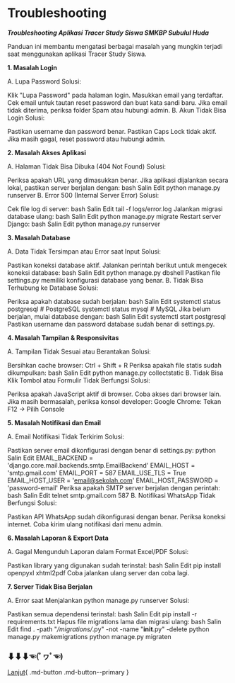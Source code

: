 # Troubleshooting
***Troubleshooting Aplikasi Tracer Study Siswa SMKBP Subulul Huda***

Panduan ini membantu mengatasi berbagai masalah yang mungkin terjadi saat menggunakan aplikasi Tracer Study Siswa.

**1. Masalah Login**

A. Lupa Password
Solusi:

Klik "Lupa Password" pada halaman login.
Masukkan email yang terdaftar.
Cek email untuk tautan reset password dan buat kata sandi baru.
Jika email tidak diterima, periksa folder Spam atau hubungi admin.
B. Akun Tidak Bisa Login
Solusi:

Pastikan username dan password benar.
Pastikan Caps Lock tidak aktif.
Jika masih gagal, reset password atau hubungi admin.

**2. Masalah Akses Aplikasi**

A. Halaman Tidak Bisa Dibuka (404 Not Found)
Solusi:

Periksa apakah URL yang dimasukkan benar.
Jika aplikasi dijalankan secara lokal, pastikan server berjalan dengan:
bash
Salin
Edit
python manage.py runserver
B. Error 500 (Internal Server Error)
Solusi:

Cek file log di server:
bash
Salin
Edit
tail -f logs/error.log
Jalankan migrasi database ulang:
bash
Salin
Edit
python manage.py migrate
Restart server Django:
bash
Salin
Edit
python manage.py runserver

**3. Masalah Database**

A. Data Tidak Tersimpan atau Error saat Input
Solusi:

Pastikan koneksi database aktif.
Jalankan perintah berikut untuk mengecek koneksi database:
bash
Salin
Edit
python manage.py dbshell
Pastikan file settings.py memiliki konfigurasi database yang benar.
B. Tidak Bisa Terhubung ke Database
Solusi:

Periksa apakah database sudah berjalan:
bash
Salin
Edit
systemctl status postgresql  # PostgreSQL
systemctl status mysql  # MySQL
Jika belum berjalan, mulai database dengan:
bash
Salin
Edit
systemctl start postgresql
Pastikan username dan password database sudah benar di settings.py.

**4. Masalah Tampilan & Responsivitas**

A. Tampilan Tidak Sesuai atau Berantakan
Solusi:

Bersihkan cache browser: Ctrl + Shift + R
Periksa apakah file statis sudah dikumpulkan:
bash
Salin
Edit
python manage.py collectstatic
B. Tidak Bisa Klik Tombol atau Formulir Tidak Berfungsi
Solusi:

Periksa apakah JavaScript aktif di browser.
Coba akses dari browser lain.
Jika masih bermasalah, periksa konsol developer:
Google Chrome: Tekan F12 → Pilih Console

**5. Masalah Notifikasi dan Email**

A. Email Notifikasi Tidak Terkirim
Solusi:

Pastikan server email dikonfigurasi dengan benar di settings.py:
python
Salin
Edit
EMAIL_BACKEND = 'django.core.mail.backends.smtp.EmailBackend'
EMAIL_HOST = 'smtp.gmail.com'
EMAIL_PORT = 587
EMAIL_USE_TLS = True
EMAIL_HOST_USER = 'email@sekolah.com'
EMAIL_HOST_PASSWORD = 'password-email'
Periksa apakah SMTP server berjalan dengan perintah:
bash
Salin
Edit
telnet smtp.gmail.com 587
B. Notifikasi WhatsApp Tidak Berfungsi
Solusi:

Pastikan API WhatsApp sudah dikonfigurasi dengan benar.
Periksa koneksi internet.
Coba kirim ulang notifikasi dari menu admin.

**6. Masalah Laporan & Export Data**

A. Gagal Mengunduh Laporan dalam Format Excel/PDF
Solusi:

Pastikan library yang digunakan sudah terinstal:
bash
Salin
Edit
pip install openpyxl xhtml2pdf
Coba jalankan ulang server dan coba lagi.

**7. Server Tidak Bisa Berjalan**

A. Error saat Menjalankan python manage.py runserver
Solusi:

Pastikan semua dependensi terinstal:
bash
Salin
Edit
pip install -r requirements.txt
Hapus file migrations lama dan migrasi ulang:
bash
Salin
Edit
find . -path "*/migrations/*.py" -not -name "__init__.py" -delete
python manage.py makemigrations
python manage.py migraten
### ⬇⬇⬇☜(ﾟヮﾟ☜)  
[Lanjut](07.md){ .md-button .md-button--primary }